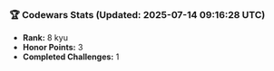 ### 🏆 Codewars Stats (Updated: 2025-07-14 09:16:28 UTC)

- **Rank:** 8 kyu
- **Honor Points:** 3
- **Completed Challenges:** 1
